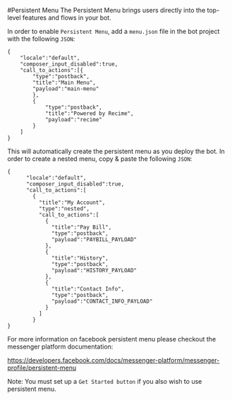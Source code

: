 #Persistent Menu
The Persistent Menu brings users directly into the top-level features and flows in your bot.

In order to enable `Persistent Menu`, add a `menu.json` file in the bot project with the following `JSON`:

```
{
    "locale":"default",
    "composer_input_disabled":true,
    "call_to_actions":[{
        "type":"postback",
        "title":"Main Menu",
        "payload":"main-menu"
        },
        {
            "type":"postback",
            "title":"Powered by Recime",
            "payload":"recime"
        }
    ]
}

```
This will automatically create the persistent menu as you deploy the bot. In order to create a nested menu, copy & paste the following `JSON`:

```
{
      "locale":"default",
      "composer_input_disabled":true,
      "call_to_actions":[
        {
          "title":"My Account",
          "type":"nested",
          "call_to_actions":[
            {
              "title":"Pay Bill",
              "type":"postback",
              "payload":"PAYBILL_PAYLOAD"
            },
            {
              "title":"History",
              "type":"postback",
              "payload":"HISTORY_PAYLOAD"
            },
            {
              "title":"Contact Info",
              "type":"postback",
              "payload":"CONTACT_INFO_PAYLOAD"
            }
          ]
        }
}

```

For more information on facebook persistent menu please checkout the messenger platform documentation:

https://developers.facebook.com/docs/messenger-platform/messenger-profile/persistent-menu



Note: You must set up a `Get Started button` if you also wish to use persistent menu.